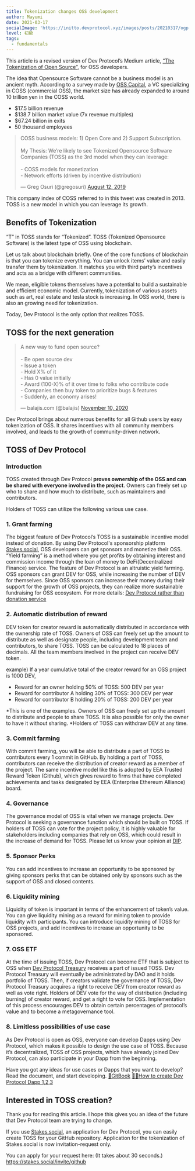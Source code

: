 ```yaml
---
title: Tokenization changes OSS development
author: Mayumi
date: 2021-03-17
socialImage: 'https://initto.devprotocol.xyz/images/posts/20210317/ogp.jpg'
level: 初級
tags:
  - fundamentals
---
```


This article is a revised version of Dev Protocol’s Medium article, [“The Tokenization of Open Source”](https://medium.com/devprtcl/the-tokenization-of-open-source-10ee0ea90607), for OSS developers.

The idea that Opensource Software cannot be a business model is an ancient myth.
According to a survey made by [OSS Capital](https://oss.capital), a VC specializing in COSS (commercial OSS), the market size has already expanded to around 10 trillion yen in the COSS world.

- $17.5 billion revenue
- $138.7 billion market value (7x revenue multiples)
- $67.24 billion in exits
- 50 thousand employees

<blockquote class="twitter-tweet"><p lang="en" dir="ltr">COSS business models: 1) Open Core and 2) Support Subscription.<br><br>My Thesis: We’re likely to see Tokenized Opensource Software Companies (TOSS) as the 3rd model when they can leverage:<br><br>- COSS models for monetization<br>- Network efforts (driven by incentive distribution)</p>&mdash; Greg Osuri (@gregosuri) <a href="https://twitter.com/gregosuri/status/1161017263551479808?ref_src=twsrc%5Etfw">August 12, 2019</a></blockquote> <script async src="https://platform.twitter.com/widgets.js" charset="utf-8"></script>

This company index of COSS referred to in this tweet was created in 2013. TOSS is a new model in which you can leverage its growth.

## Benefits of Tokenization

“T” in TOSS stands for “Tokenized”.
TOSS (Tokenized Opensource Software) is the latest type of OSS using blockchain.

Let us talk about blockchain briefly.
One of the core functions of blockchain is that you can tokenize everything. You can unlock items’ value and easily transfer them by tokenization. It matches you with third party’s incentives and acts as a bridge with different communities.

We mean, eligible tokens themselves have a potential to build a sustainable and efficient economic model. Currently, tokenization of various assets such as art, real estate and tesla stock is increasing. In OSS world, there is also an growing need for tokenization.

Today, Dev Protocol is the only option that realizes TOSS.

## TOSS for the next generation

<blockquote class="twitter-tweet"><p lang="en" dir="ltr">A new way to fund open source?<br><br>- Be open source dev<br>- Issue a token<br>- Hold X% of it<br>- Has 0 value initially<br>- Award (100-X)% of it over time to folks who contribute code<br>- Companies then buy token to prioritize bugs &amp; features<br>- Suddenly, an economy arises!</p>&mdash; balajis.com (@balajis) <a href="https://twitter.com/balajis/status/1326313315044192256?ref_src=twsrc%5Etfw">November 10, 2020</a></blockquote> <script async src="https://platform.twitter.com/widgets.js" charset="utf-8"></script>

Dev Protocol brings about numerous benefits for all Github users by easy tokenization of OSS. It shares incentives with all community members involved, and leads to the growth of community-driven network.

## TOSS of Dev Protocol

### Introduction

TOSS created through Dev Protocol **proves ownership of the OSS and can be shared with everyone involved in the project**. Owners can freely set up who to share and how much to distribute, such as maintainers and contributors.

Holders of TOSS can utilize the following various use case.

### 1. Grant farming

The biggest feature of Dev Protocol’s TOSS is a sustainable incentive model instead of donation. 
By using Dev Protocol's sponsorship platform [Stakes.social](https://stakes.social), OSS developers can get sponsors and monetize their OSS.
“Yield farming” is a method where you get profits by obtaining interest and commission income through the loan of money to DeFi(Decentralized Finance) service. The feature of Dev Protocol is an altruistic yield farming. OSS sponsors can grant DEV for OSS, while increasing the number of DEV for themselves. Since OSS sponsors can increase their money during their support for the growth of OSS projects, they can realize more sustainable fundraising for OSS ecosystem. 
For more details: [Dev Protocol rather than donation service](https://initto.devprotocol.xyz/posts/dev-protocol-rather-than-donation-service/)

### 2. Automatic distribution of reward

DEV token for creator reward is automatically distributed in accordance with the ownership rate of TOSS.
Owners of OSS can freely set up the amount to distribute as well as designate people, including development team and contributors, to share TOSS. TOSS can be calculated to 18 places of decimals. All the team members involved in the project can receive DEV token.

example) If a year cumulative total of the creator reward for an OSS project is 1000 DEV,
- Reward for an owner holding 50% of TOSS: 500 DEV per year        
- Reward for contributor A holding 30% of TOSS: 300 DEV per year
- Reward for contributor B holding 20% of TOSS: 200 DEV per year

*This is one of the examples. Owners of OSS can freely set up the amount to distribute and people to share TOSS. It is also possible for only the owner to have it without sharing.
*Holders of TOSS can withdraw DEV at any time.

### 3. Commit farming

With commit farming, you will be able to distribute a part of TOSS to contributors every 1 commit in GitHub. By holding a part of TOSS, contributors can receive the distribution of creator reward as a member of the project.
The same incentive model like this is adopted by EEA Trusted Reward Token (Github), which gives reward to firms that have completed achievements and tasks designated by EEA (Enterprise Ethereum Alliance) board.

### 4. Governance

The governance model of OSS is vital when we manage projects. Dev Protocol is seeking a governance function  which should be built on TOSS. If holders of TOSS can vote for the project policy, it is highly valuable for stakeholders including companies that rely on OSS, which could result in the increase of demand for TOSS. 
Please let us know your opinion at [DIP](https://github.com/dev-protocol/DIPs/issues).

### 5. Sponsor Perks

You can add incentives to increase an opportunity to be sponsored by giving sponsors perks that can be obtained only by sponsors such as the support of OSS and closed contents.

### 6. Liquidity mining

Liquidity of token is important in terms of the enhancement of token’s value. You can give liquidity mining as a reward for mining token to provide liquidity with participants. You can introduce liquidity mining of TOSS for OSS projects, and add incentives to increase an opportunity to be sponsored.

### 7. OSS ETF

At the time of issuing TOSS, Dev Protocol can become ETF that is subject to OSS when [Dev Protocol Treasury](https://initto.devprotocol.xyz/ja/posts/what-is-treasury/) receives a part of issued TOSS.
Dev Protocol Treasury will eventually be administrated by DAO and it holds portfolio of TOSS. Then, if creators validate the governance of TOSS, Dev Protocol Treasury acquires a right to receive DEV from creator reward as well as vote right. Holders of DEV vote for the way of distribution (including burning) of creator reward, and get a right to vote for OSS. Implementation of this process encourages DEV to obtain certain percentages of protocol’s value and to become a metagovernance tool.

### 8. Limitless possibilities of use case

As Dev Protocol is open as OSS, everyone can develop Dapps using Dev Protocol, which makes it possible to design the use case of TOSS. Because it’s decentralized, TOSS of OSS projects, which have already joined Dev Protocol, can also participate in your Dapp from the beginning.

Have you got any ideas for use cases or Dapps that you want to develop?
Read the document, and start developing.
[📗GitBook](https://docs.devprotocol.xyz/dev-protocol/)
[👩‍🍳How to create Dev Protocol Dapp 1,2,3](https://initto.devprotocol.xyz/posts/20210226/)


## Interested in TOSS creation?

Thank you for reading this article.
I hope this gives you an idea of the future that Dev Protocol team are trying to change.

If you use [Stakes.social](https://stakes.social), an application for Dev Protocol, you can easily create TOSS for your GitHub repository. Application for the tokenization of Stakes.social is now invitation-request only.

You can apply for your request here: (It takes about 30 seconds.)
https://stakes.social/invite/github

